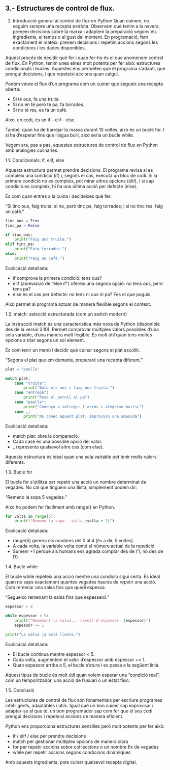 


## 3.- Estructures de control de flux.

1. Introducció general al control de flux en Python
Quan cuinem, no seguim sempre una recepta estricta. Observem què tenim a la nevera, prenem decisions sobre la marxa i adaptem
la preparació segons els ingredients, el temps o el gust del moment. En programació, fem exactament el mateix: prenem decisions i
repetim accions segons les condicions i les dades disponibles.

Aquest procés de decidir què fer i quan fer-ho és el que anomenem control de flux. En Python, tenim unes eines molt potents per
fer això: estructures condicionals i bucles. Aquestes ens permeten que el programa s’adapti, que prengui decisions, i que
repeteixi accions quan calgui.


Podem veure el flux d’un programa com un cuiner que segueix una recepta oberta:

* Si té ous, fa una truita.
* Si no en té però té pa, fa torrades.
*  Si no té res, es fa un cafè.

Això, en codi, és un if - elif - else.


També, quan ha de barrejar la massa durant 10 voltes, això és un bucle for.
I si ha d’esperar fins que l’aigua bulli, això seria un bucle while.

Vegem ara, pas a pas, aquestes estructures de control de flux en Python amb analogies culinàries.


1.1. Condicionals: if, elif, else

Aquesta estructura permet prendre decisions. El programa revisa si es compleix una condició (if) i, segons el cas, executa un bloc
de codi. Si la primera condició no es compleix, pot mirar altres opcions (elif), i si cap condició es compleix, hi ha una última acció per
defecte (else).

És com quan entres a la cuina i decideixes què fer:

“Si tinc ous, faig truita; si no, però tinc pa, faig torrades; i si no tinc res, faig un cafè.”

```Python
tinc_ous = True
tinc_pa = False

if tinc_ous:
    print("Faig una truita.")
elif tinc_pa:
    print("Faig torrades.")
else:
    print("Faig un cafè.")
```

Explicació detallada:
* if comprova la primera condició: tens ous?
* elif (abreviació de “else if”) ofereix una segona opció: no tens ous, però tens pa?
* else és el cas per defecte: no tens ni ous ni pa? Fes el que puguis.

Això permet al programa actuar de manera flexible segons el context.





1.2. match: selecció estructurada (com un switch modern)

La instrucció match és una característica més nova de Python (disponible des de la versió 3.10). Permet comprovar múltiples valors possibles d’una sola variable, d’una manera molt llegible. És molt útil quan tens moltes opcions a triar segons un sol
element.

És com tenir un menú i decidir què cuinar segons el plat escollit.

“Segons el plat que em demanis, prepararé una recepta diferent.”

```Python
plat = "paella"

match plat:
    case "truita":
        print("Bato els ous i faig una truita.")
    case "entrepà":
        print("Poso el pernil al pa")
    case "paella":
        print("Començo a sofregir l'arròs i afegeixo marisc")
    case _:
        print("No conec aquest plat, improviso una amanida")
```


Explicació detallada:
* match plat: obre la comparació.
* Cada case és una possible opció del valor.
* _ representa qualsevol altre cas (com else).

Aquesta estructura és ideal quan una sola variable pot tenir molts valors diferents.






1.3. Bucle for

El bucle for s’utilitza per repetir una acció un nombre determinat de vegades. No cal que tinguem una llista; simplement podem dir:

“Remeno la sopa 5 vegades.”

Això ho podem fer fàcilment amb range() en Python.

```Python
for volta in range(5):
    print(f"Remeno la sopa - volta {volta + 1}")
```

Explicació detallada:
* range(5) genera els nombres del 0 al 4 (és a dir, 5 voltes).
* A cada volta, la variable volta conté el número actual de la repetició.
* Sumem +1 perquè als humans ens agrada comptar des de l’1, no des de l’0.





1.4. Bucle while

El bucle while repeteix una acció mentre una condició sigui certa. És ideal quan no saps exactament quantes vegades hauràs de
repetir una acció. Com remenar una salsa fins que quedi espessa.

“Segueixo remenant la salsa fins que espesseixi.”

```Python
espessor = 0

while espessor < 5:
    print(f"Remenant la salsa... nivell d'espessor: {espessor}")
    espessor += 1

print("La salsa ja està llesta.")
``` 

Explicació detallada:
* El bucle continua mentre espessor < 5.
* Cada volta, augmentem el valor d’espessor amb espessor += 1.
* Quan espessor arriba a 5, el bucle s’atura i es passa a la següent línia.

Aquest tipus de bucle és molt útil quan volem esperar una “condició real”, com un temporitzador, una acció de l’usuari o un estat físic.





1.5. Conclusió

Les estructures de control de flux són fonamentals per escriure programes intel·ligents, adaptables i útils. Igual que un bon cuiner sap
improvisar i adaptar-se al que té, un bon programador sap com fer que el seu codi prengui decisions i repeteixi accions de manera
eficient.

Python ens proporciona estructures senzilles però molt potents per fer això:

* if / elif / else per prendre decisions
* match per gestionar múltiples opcions de manera clara
* for per repetir accions sobre col·leccions o un nombre fix de vegades
* while per repetir accions segons condicions dinàmiques

Amb aquests ingredients, pots cuinar qualsevol recepta digital.